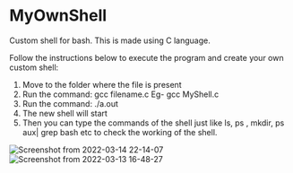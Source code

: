 # MyOwnShell
Custom shell for bash. This is made using C language.

Follow the instructions below to execute the program and create your own custom shell:

1. Move to the folder where the file is present
2. Run the command: gcc filename.c Eg- gcc MyShell.c
3. Run the command: ./a.out
4. The new shell will start
5. Then you can type the commands of the shell just like ls, ps , mkdir, ps aux| grep bash etc to check the working of the shell.


![Screenshot from 2022-03-14 22-14-07](https://user-images.githubusercontent.com/79302613/158220555-4f6d42dd-a404-43ee-a72a-a274eb7cd20f.png)
![Screenshot from 2022-03-13 16-48-27](https://user-images.githubusercontent.com/79302613/158220682-061d494b-019f-40d7-bfec-99bbcad747cf.png)
